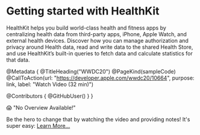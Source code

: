 # Getting started with HealthKit

HealthKit helps you build world-class health and fitness apps by centralizing health data from third-party apps, iPhone, Apple Watch, and external health devices. Discover how you can manage authorization and privacy around Health data, read and write data to the shared Health Store, and use HealthKit’s built-in queries to fetch data and calculate statistics for that data.

@Metadata {
   @TitleHeading("WWDC20")
   @PageKind(sampleCode)
   @CallToAction(url: "https://developer.apple.com/wwdc20/10664", purpose: link, label: "Watch Video (32 min)")

   @Contributors {
      @GitHubUser(<replace this with your GitHub handle>)
   }
}

😱 "No Overview Available!"

Be the hero to change that by watching the video and providing notes! It's super easy:
 [Learn More…](https://wwdcnotes.github.io/WWDCNotes/documentation/wwdcnotes/contributing)

